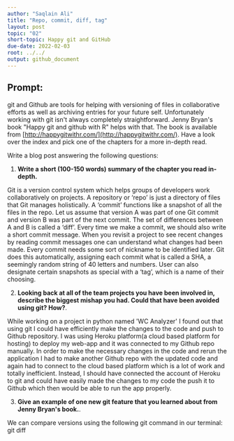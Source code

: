 ```yaml
---
author: "Saqlain Ali"
title: "Repo, commit, diff, tag"
layout: post
topic: "02"
short-topic: Happy git and GitHub
due-date: 2022-02-03
root: ../../
output: github_document
---
```


## Prompt:

git and Github are tools for helping with versioning of files in collaborative efforts as well as archiving entries for your future self. 
Unfortunately working with git isn't always completely straightforward. 
Jenny Bryan's book "Happy git and github with R" helps with that. The book is available from [http://happygitwithr.com/](http://happygitwithr.com/). Have a look over the index and pick one of the chapters for a more in-depth read.

Write a blog post answering the following questions: 

1. **Write a short (100-150 words) summary of the chapter you read in-depth.**

Git is a version control system which helps groups of developers work collaboratively on projects. A repository or ‘repo’ is just a directory of files that Git   manages holistically. A ‘commit’ functions like a snapshot of all the files in the repo. Let us assume that version A was part of one Git commit and version B was part of the next commit. The set of differences between A and B is called a ‘diff’. Every time we make a commit, we should also write a short commit message. When you revisit a project to see recent changes by reading commit messages one can understand what changes had been made. Every commit needs some sort of nickname to be identified later. Git does this automatically, assigning each commit what is called a SHA, a seemingly random string of 40 letters and numbers. User can also designate certain snapshots as special with a ‘tag’, which is a name of their choosing.

2. **Looking back at all of the team projects you have been involved in, describe the biggest mishap you had. Could that have been avoided using git? How?**.

While working on a project in python named 'WC Analyzer' I found out that using git I could have efficiently make the changes to the code and push to Github repository. I was using Heroku platform(a cloud based platform for hosting) to deploy my web-app and it was connected to my Github repo manually. In order to make the necessary changes in the code and rerun the application I had to make another Github repo with the updated code and again had to connect to the cloud based platform which is a lot of work and totally inefficient. Instead, I should have connected the account of Heroku to git and could have easily made the changes to my code the push it to Github which then would be able to run the app properly.

3. **Give an example of one new git feature that you learned about from Jenny Bryan's book.**.

We can compare versions using the following git command in our terminal:
git diff
